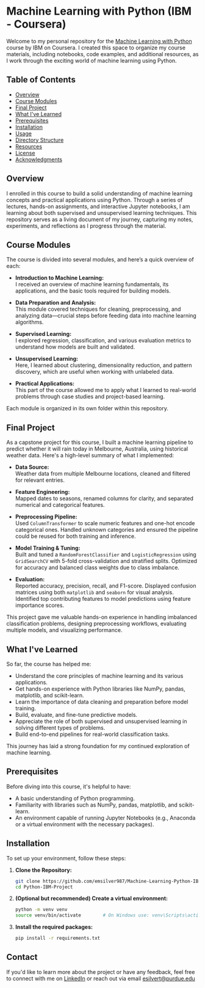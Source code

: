 # Machine Learning with Python (IBM - Coursera)

Welcome to my personal repository for the [Machine Learning with Python](https://www.coursera.org/learn/machine-learning-with-python) course by IBM on Coursera. I created this space to organize my course materials, including notebooks, code examples, and additional resources, as I work through the exciting world of machine learning using Python.

## Table of Contents

- [Overview](#overview)
- [Course Modules](#course-modules)
- [Final Project](#final-project)
- [What I've Learned](#what-ive-learned)
- [Prerequisites](#prerequisites)
- [Installation](#installation)
- [Usage](#usage)
- [Directory Structure](#directory-structure)
- [Resources](#resources)
- [License](#license)
- [Acknowledgments](#acknowledgments)

## Overview

I enrolled in this course to build a solid understanding of machine learning concepts and practical applications using Python. Through a series of lectures, hands-on assignments, and interactive Jupyter notebooks, I am learning about both supervised and unsupervised learning techniques. This repository serves as a living document of my journey, capturing my notes, experiments, and reflections as I progress through the material.

## Course Modules

The course is divided into several modules, and here’s a quick overview of each:

- **Introduction to Machine Learning:**  
  I received an overview of machine learning fundamentals, its applications, and the basic tools required for building models.

- **Data Preparation and Analysis:**  
  This module covered techniques for cleaning, preprocessing, and analyzing data—crucial steps before feeding data into machine learning algorithms.

- **Supervised Learning:**  
  I explored regression, classification, and various evaluation metrics to understand how models are built and validated.

- **Unsupervised Learning:**  
  Here, I learned about clustering, dimensionality reduction, and pattern discovery, which are useful when working with unlabeled data.

- **Practical Applications:**  
  This part of the course allowed me to apply what I learned to real-world problems through case studies and project-based learning.

Each module is organized in its own folder within this repository.

## Final Project

As a capstone project for this course, I built a machine learning pipeline to predict whether it will rain today in Melbourne, Australia, using historical weather data. Here's a high-level summary of what I implemented:

- **Data Source:**  
  Weather data from multiple Melbourne locations, cleaned and filtered for relevant entries.

- **Feature Engineering:**  
  Mapped dates to seasons, renamed columns for clarity, and separated numerical and categorical features.

- **Preprocessing Pipeline:**  
  Used `ColumnTransformer` to scale numeric features and one-hot encode categorical ones. Handled unknown categories and ensured the pipeline could be reused for both training and inference.

- **Model Training & Tuning:**  
  Built and tuned a `RandomForestClassifier` and `LogisticRegression` using `GridSearchCV` with 5-fold cross-validation and stratified splits. Optimized for accuracy and balanced class weights due to class imbalance.

- **Evaluation:**  
  Reported accuracy, precision, recall, and F1-score. Displayed confusion matrices using both `matplotlib` and `seaborn` for visual analysis. Identified top contributing features to model predictions using feature importance scores.

This project gave me valuable hands-on experience in handling imbalanced classification problems, designing preprocessing workflows, evaluating multiple models, and visualizing performance.

## What I've Learned

So far, the course has helped me:
- Understand the core principles of machine learning and its various applications.
- Get hands-on experience with Python libraries like NumPy, pandas, matplotlib, and scikit-learn.
- Learn the importance of data cleaning and preparation before model training.
- Build, evaluate, and fine-tune predictive models.
- Appreciate the role of both supervised and unsupervised learning in solving different types of problems.
- Build end-to-end pipelines for real-world classification tasks.

This journey has laid a strong foundation for my continued exploration of machine learning.

## Prerequisites

Before diving into this course, it's helpful to have:
- A basic understanding of Python programming.
- Familiarity with libraries such as NumPy, pandas, matplotlib, and scikit-learn.
- An environment capable of running Jupyter Notebooks (e.g., Anaconda or a virtual environment with the necessary packages).

## Installation

To set up your environment, follow these steps:

1. **Clone the Repository:**
   ```bash
   git clone https://github.com/emsilver987/Machine-Learning-Python-IBM
   cd Python-IBM-Project
   ```

2. **(Optional but recommended) Create a virtual environment:**
   ```bash
   python -m venv venv
   source venv/bin/activate        # On Windows use: venv\Scripts\activate
   ```

3. **Install the required packages:**
   ```bash
   pip install -r requirements.txt
   ```
   
## Contact
If you'd like to learn more about the project or have any feedback, feel free to connect with me on [LinkedIn](https://www.linkedin.com/in/ethan-silverthorne/) or reach out via email esilvert@purdue.edu
